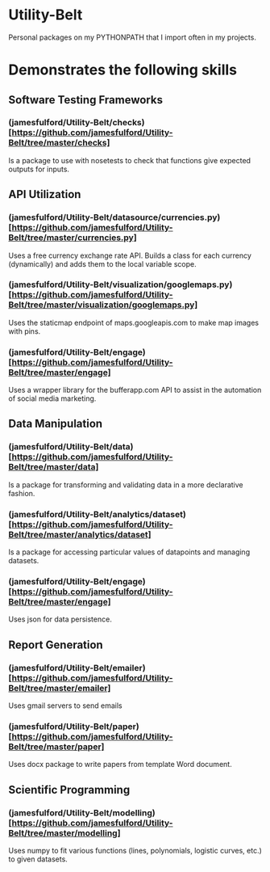 # Utility-Belt
Personal packages on my PYTHONPATH that I import often in my projects.


# Demonstrates the following skills


## Software Testing Frameworks

### (jamesfulford/Utility-Belt/checks)[https://github.com/jamesfulford/Utility-Belt/tree/master/checks]
Is a package to use with nosetests to check that functions give expected outputs for inputs.


## API Utilization

### (jamesfulford/Utility-Belt/datasource/currencies.py)[https://github.com/jamesfulford/Utility-Belt/tree/master/currencies.py]
Uses a free currency exchange rate API. Builds a class for each currency (dynamically) and adds them to the local variable scope.

### (jamesfulford/Utility-Belt/visualization/googlemaps.py)[https://github.com/jamesfulford/Utility-Belt/tree/master/visualization/googlemaps.py]
Uses the staticmap endpoint of maps.googleapis.com to make map images with pins.

### (jamesfulford/Utility-Belt/engage)[https://github.com/jamesfulford/Utility-Belt/tree/master/engage]
Uses a wrapper library for the bufferapp.com API to assist in the automation of social media marketing.


## Data Manipulation

### (jamesfulford/Utility-Belt/data)[https://github.com/jamesfulford/Utility-Belt/tree/master/data]
Is a package for transforming and validating data in a more declarative fashion.

### (jamesfulford/Utility-Belt/analytics/dataset)[https://github.com/jamesfulford/Utility-Belt/tree/master/analytics/dataset]
Is a package for accessing particular values of datapoints and managing datasets.

### (jamesfulford/Utility-Belt/engage)[https://github.com/jamesfulford/Utility-Belt/tree/master/engage]
Uses json for data persistence.


## Report Generation

### (jamesfulford/Utility-Belt/emailer)[https://github.com/jamesfulford/Utility-Belt/tree/master/emailer]
Uses gmail servers to send emails

### (jamesfulford/Utility-Belt/paper)[https://github.com/jamesfulford/Utility-Belt/tree/master/paper]
Uses docx package to write papers from template Word document.


## Scientific Programming

### (jamesfulford/Utility-Belt/modelling)[https://github.com/jamesfulford/Utility-Belt/tree/master/modelling]
Uses numpy to fit various functions (lines, polynomials, logistic curves, etc.) to given datasets.
